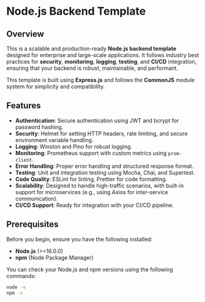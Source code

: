 # Node.js Backend Template

## Overview

This is a scalable and production-ready **Node.js backend template** designed for enterprise and large-scale applications. It follows industry best practices for **security**, **monitoring**, **logging**, **testing**, and **CI/CD** integration, ensuring that your backend is robust, maintainable, and performant.

This template is built using **Express.js** and follows the **CommonJS** module system for simplicity and compatibility.

## Features

- **Authentication**: Secure authentication using JWT and bcrypt for password hashing.
- **Security**: Helmet for setting HTTP headers, rate limiting, and secure environment variable handling.
- **Logging**: Winston and Pino for robust logging.
- **Monitoring**: Prometheus support with custom metrics using `prom-client`.
- **Error Handling**: Proper error handling and structured response format.
- **Testing**: Unit and integration testing using Mocha, Chai, and Supertest.
- **Code Quality**: ESLint for linting, Prettier for code formatting.
- **Scalability**: Designed to handle high-traffic scenarios, with built-in support for microservices (e.g., using Axios for inter-service communication).
- **CI/CD Support**: Ready for integration with your CI/CD pipeline.

## Prerequisites

Before you begin, ensure you have the following installed:

- **Node.js** (>=16.0.0)
- **npm** (Node Package Manager)

You can check your Node.js and npm versions using the following commands:

```bash
node -v
npm -v

